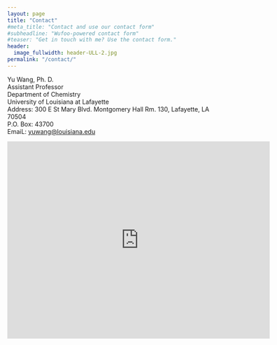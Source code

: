 ```yaml
---
layout: page
title: "Contact"
#meta_title: "Contact and use our contact form"
#subheadline: "Wufoo-powered contact form"
#teaser: "Get in touch with me? Use the contact form."
header:
  image_fullwidth: header-ULL-2.jpg
permalink: "/contact/"
---
```


Yu Wang, Ph. D.  
Assistant Professor  
Department of Chemistry  
University of Louisiana at Lafayette  
Address: 300 E St Mary Blvd. Montgomery Hall Rm. 130, Lafayette, LA 70504  
P.O. Box: 43700  
EmaiL: yuwang@louisiana.edu  

<iframe src="https://www.google.com/maps/embed?pb=!1m18!1m12!1m3!1d3447.8516029411553!2d-92.02268368440589!3d30.2127826175545!2m3!1f0!2f0!3f0!3m2!1i1024!2i768!4f13.1!3m3!1m2!1s0x86249c8cd2c1bc63%3A0x37fe0f1ab67035f3!2s300%20E%20St%20Mary%20Blvd%2C%20Lafayette%2C%20LA%2070503!5e0!3m2!1sen!2sus!4v1640629198741!5m2!1sen!2sus" width="600" height="450" style="border:0;" allowfullscreen="" loading="lazy"></iframe>
